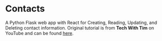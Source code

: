 # Contacts
A Python Flask web app with React for Creating, Reading, Updating, and Deleting contact information. Original tutorial is from **Tech With Tim** on YouTube and can be found [here](https://youtu.be/PppslXOR7TA?si=MNRdBVwcy7Th_eCN).
